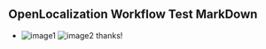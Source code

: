 ## OpenLocalization Workflow Test MarkDown
* ![image1](.\bca995db-caf5-492d-a61c-a13f57f4787b.PNG)   ![image2](.\de774f39-53d3-4515-8cf7-99ec767d9bfe.png) 
thanks!